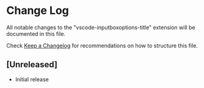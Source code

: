 # Change Log

All notable changes to the "vscode-inputboxoptions-title" extension will be documented in this file.

Check [Keep a Changelog](http://keepachangelog.com/) for recommendations on how to structure this file.

## [Unreleased]

- Initial release